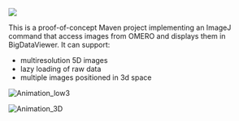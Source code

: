 [![](https://github.com/BIOP/bigdataviewer-omero/actions/workflows/build-main.yml/badge.svg)](https://github.com/BIOP/bigdataviewer-omero/actions/workflows/build-main.yml)

This is a proof-of-concept Maven project implementing an ImageJ command that access images from OMERO and displays them in BigDataViewer. 
It can support:
 - multiresolution 5D images
 - lazy loading of raw data
 - multiple images positioned in 3d space

![Animation_low3](https://user-images.githubusercontent.com/70692766/119824183-ebf68a00-bef5-11eb-97ad-68fb14d05ea4.gif)

![Animation_3D](https://user-images.githubusercontent.com/70692766/119821234-9b316200-bef2-11eb-811a-5354201886d3.gif)
